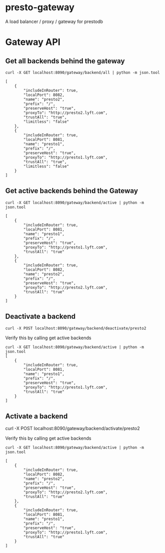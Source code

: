 # presto-gateway
A load balancer / proxy / gateway for prestodb

Gateway API
===========

Get all backends behind the gateway
------------------------------------
`curl -X GET localhost:8090/gateway/backend/all | python -m json.tool`
```
[
    {
        "includeInRouter": true,
        "localPort": 8082,
        "name": "presto2",
        "prefix": "/",
        "preserveHost": "true",
        "proxyTo": "http://presto2.lyft.com",
        "trustAll": "true",
        "limitless": "false"
    },
    {
        "includeInRouter": true,
        "localPort": 8081,
        "name": "presto1",
        "prefix": "/",
        "preserveHost": "true",
        "proxyTo": "http://presto1.lyft.com",
        "trustAll": "true",
        "limitless": "false"
    }
]
```

Get active backends behind the Gateway
--------------------------------------
`curl -X GET localhost:8090/gateway/backend/active | python -m json.tool`
```
[
    {
        "includeInRouter": true,
        "localPort": 8081,
        "name": "presto1",
        "prefix": "/",
        "preserveHost": "true",
        "proxyTo": "http://presto1.lyft.com",
        "trustAll": "true"
    },
    {
        "includeInRouter": true,
        "localPort": 8082,
        "name": "presto2",
        "prefix": "/",
        "preserveHost": "true",
        "proxyTo": "http://presto2.lyft.com",
        "trustAll": "true"
    }
]
```
Deactivate a backend 
--------------------
`curl -X POST localhost:8090/gateway/backend/deactivate/presto2`

Verify this by calling get active backends
```
curl -X GET localhost:8090/gateway/backend/active | python -m json.tool
[
    {
        "includeInRouter": true,
        "localPort": 8081,
        "name": "presto1",
        "prefix": "/",
        "preserveHost": "true",
        "proxyTo": "http://presto1.lyft.com",
        "trustAll": "true"
    }
]
```
Activate a backend 
------------------
curl -X POST localhost:8090/gateway/backend/activate/presto2

Verify this by calling get active backends
```
curl -X GET localhost:8090/gateway/backend/active | python -m json.tool

[
    {
        "includeInRouter": true,
        "localPort": 8082,
        "name": "presto2",
        "prefix": "/",
        "preserveHost": "true",
        "proxyTo": "http://presto2.lyft.com",
        "trustAll": "true"
    },
    {
        "includeInRouter": true,
        "localPort": 8081,
        "name": "presto1",
        "prefix": "/",
        "preserveHost": "true",
        "proxyTo": "http://presto1.lyft.com",
        "trustAll": "true"
    }
]
```